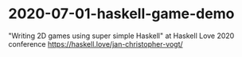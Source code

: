 # 2020-07-01-haskell-game-demo
"Writing 2D games using super simple Haskell" at Haskell Love 2020 conference https://haskell.love/jan-christopher-vogt/ 
